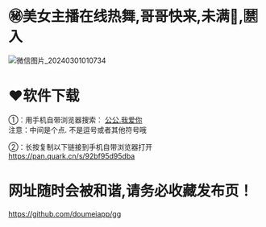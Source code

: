 # ㊙美女主播在线热舞,哥哥快来,未满🔞,🈲入
![微信图片_20240301010734](https://github.com/pldqq1/-/assets/161739065/dbe73eaa-d6e1-4997-87dc-94318344e3ae)
# ❤软件下载
①：用手机自带浏览器搜索：
[ 公公.我爱你 ]( 公公.我爱你 )    
注意：中间是个点. 不是逗号或者其他符号哦

②：长按复制以下链接到手机自带浏览器打开
[ https://pan.quark.cn/s/92bf95d95dba ]( https://pan.quark.cn/s/92bf95d95dba)

# 网址随时会被和谐,请务必收藏发布页！
[ https://github.com/doumeiapp/gg ]( https://github.com/doumeiapp/gg )
